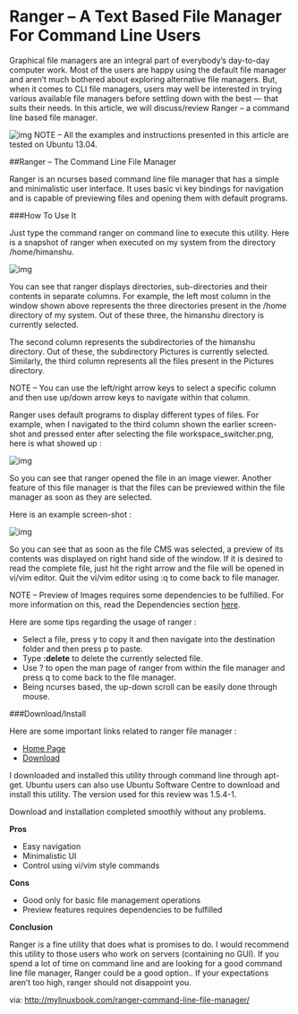 Ranger – A Text Based File Manager For Command Line Users
=========================================================

Graphical file managers are an integral part of everybody’s day-to-day computer work. Most of the users are happy using the default file manager and aren’t much bothered about exploring alternative file managers. But, when it comes to CLI file managers, users may well be interested in trying various available file managers before settling down with the best — that suits their needs. In this article, we will discuss/review Ranger – a command line based file manager.


![img](http://mylinuxbook.com/wp-content/uploads/2013/09/ranger-main.png "ranger-main")
NOTE – All the examples and instructions presented in this article are tested on Ubuntu 13.04.

##Ranger – The Command Line File Manager

Ranger is an ncurses based command line file manager that has a simple and minimalistic user interface. It uses basic vi key bindings for navigation and is capable of previewing files and opening them with default programs.

###How To Use It

Just type the command ranger on command line to execute this utility. Here is a snapshot of ranger when executed on my system from the directory /home/himanshu.

![img](http://mylinuxbook.com/wp-content/uploads/2013/09/ranger-1.png "ranger-1")

You can see that ranger displays directories, sub-directories and their contents in separate columns. For example, the left most column in the window shown above represents the three directories present in the /home directory of my system. Out of these three, the himanshu directory is currently selected.

The second column represents the subdirectories of the himanshu directory. Out of these, the subdirectory Pictures is currently selected. Similarly, the third column represents all the files present in the Pictures directory.

NOTE – You can use the left/right arrow keys to select a specific column and then use up/down arrow keys to navigate within that column.

Ranger uses default programs to display different types of files. For example, when I navigated to the third column shown the earlier screen-shot and pressed enter after selecting the file workspace_switcher.png, here is what showed up :

![img](http://mylinuxbook.com/wp-content/uploads/2013/09/ranger-2.png "ranger-2")

So you can see that ranger opened the file in an image viewer. Another feature of this file manager is that the files can be previewed within the file manager as soon as they are selected.

Here is an example screen-shot :

![img](http://mylinuxbook.com/wp-content/uploads/2013/09/ranger-3.png "ranger-3")

So you can see that as soon as the file CMS was selected, a preview of its contents was displayed on right hand side of the window.  If it is desired to read the complete file, just hit the right arrow and the file will be opened in vi/vim editor. Quit the vi/vim editor using :q to come back to file manager.

NOTE – Preview of Images requires some dependencies to be fulfilled. For more information on this, read the Dependencies section [here][1].

Here are some tips regarding the usage of ranger :

- Select a file, press y to copy it and then navigate into the destination folder and then press p to paste.
- Type **:delete** to delete the currently selected file.
- Use ? to open the man page of ranger from within the file manager and press q to come back to the file manager.
- Being ncurses based, the up-down scroll can be easily done through mouse.

###Download/Install

Here are some important links related to ranger file manager :

- [Home Page][2]
- [Download][3]

I downloaded and installed this utility through command line through apt-get. Ubuntu users can also use Ubuntu Software Centre to download and install this utility. The version used for this review was 1.5.4-1.

Download and installation completed smoothly without any problems.

**Pros**

- Easy navigation
- Minimalistic UI
- Control using vi/vim style commands

**Cons**

- Good only for basic file management operations
- Preview features requires dependencies to be fulfilled

**Conclusion**

Ranger is a fine utility that does what is promises to do. I would recommend this utility to those users who work on servers (containing no GUI). If you spend a lot of time on command line and are looking for a good command line file manager, Ranger could be a good option.. If your expectations aren’t too high, ranger should not disappoint you.

[1]:http://ranger.nongnu.org/
[2]:http://ranger.nongnu.org/index.html
[3]:http://ranger.nongnu.org/download.html

via: http://mylinuxbook.com/ranger-command-line-file-manager/
